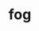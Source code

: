 ---
category: 3-letters
denotation: null
name: fog
reference_link: https://www.etymonline.com/word/fog
root_language: null
root_name: null
title: fog
type: free
word_sums:
- respelling: fog
  sum: 'Fog + '
---